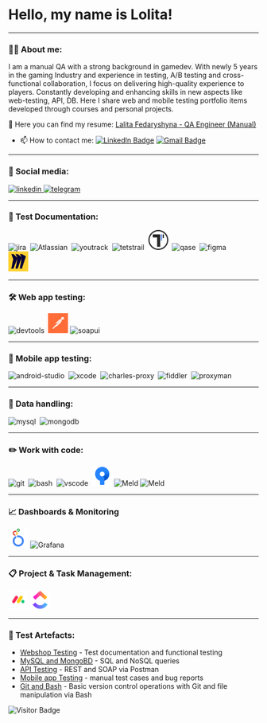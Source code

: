 # Hello, my name is Lolita!

---

### 👨‍💻 About me:

I am a manual QA with a strong background in gamedev. With newly 5 years in the gaming Industry and experience in testing, A/B testing and cross-functional collaboration, I focus on delivering high-quality experience to players. Constantly developing and enhancing skills in new aspects like web-testing, API, DB. Here I share web and mobile testing portfolio items developed through courses and personal projects.

📃 Here you can find my resume: [Lalita Fedaryshyna - QA Engineer (Manual)](https://drive.google.com/file/d/15cUMxzkvkBd83wt7GrVJ5oVrEx02pUsT/view?usp=sharing) 



- 📫 How to contact me: [![LinkedIn Badge](https://img.shields.io/badge/-lalitafedaryshyna-blue?style=flat&logo=LinkedIn&logoColor=white)](https://www.linkedin.com/in/lolita-fedorishina) [![Gmail Badge](https://img.shields.io/badge/-Gmail-red?style=flat&logo=Gmail&logoColor=white)](mailto:loli.fedorishina@gmail.com)

---

### 🤝 Social media:

  <div id="badges">
    <a href="https://www.linkedin.com/in/lolita-fedorishina" target="_blank">
      <img src="https://cdn-icons-png.flaticon.com/512/2504/2504799.png" width="40" height="40" alt="linkedin" />
    </a>
    <a href="https://t.me/felolli" target="_blank">
      <img src="https://cdn-icons-png.flaticon.com/512/2111/2111646.png" width="40" height="40" alt="telegram" />
    </a>
  </div>

---

### 📁 Test Documentation:

<div>
  <img src="https://cdn.jsdelivr.net/gh/devicons/devicon/icons/jira/jira-original.svg" title="jira" alt="jira" width="40" height="40"/>&nbsp
  <img src="https://cdn.worldvectorlogo.com/logos/atlassian-1.svg" title="Atlassian" alt="Atlassian" width="40" height="40"/>&nbsp;
  <img src="https://upload.wikimedia.org/wikipedia/commons/thumb/8/8d/YouTrack_Icon.svg/1024px-YouTrack_Icon.svg.png?20200803082248" title="youtrack" alt="youtrack" width="40" height="40"/>&nbsp
  <img src="https://codahosted.io/packs/21236/unversioned/assets/LOGO/ba1091c59bab89cd2fd0f289622731fe16113d7b00905abe64759c313a4b73b76c1b0426076ed76cb74752234c734131df46992d5b8b48fc13e264240e4f7119f736cfeb64df36ded54b5cbf6198b9cadedf18dd0cac5c7dbcd16e6336c29363cd1292ba" title="testrail" alt="tetstrail" width="40" height="40"/>&nbsp
  <img src="https://raw.githubusercontent.com/lfedorishina/assets/main/CT-wnrQ-_400x400.jpg" title="Testomat.io" alt="Testomat.io" width="40" height="40"/>&nbsp;
  <img src="https://luna1.co/eb0187.png" title="qase" alt="qase" width="40" height="40"/>&nbsp
  <img src="https://cdn.jsdelivr.net/gh/devicons/devicon/icons/figma/figma-original.svg" title="figma" alt="figma" width="40" height="40"/>&nbsp
</div>
  <img src="https://raw.githubusercontent.com/lfedorishina/assets/main/miro.png" title="Miro" alt="Miro" width="40" height="40"/>

---

### 🛠 Web app testing:

<div>
  <img src="https://d33wubrfki0l68.cloudfront.net/38b5c953a4667366685d55db55d057c86db1fc54/a0fdc/static/acae6b24d940347661ca901ea07f47c1/chrome-dev-logo-icon.png" title="devtools" alt="devtools" width="40" height="40"/>&nbsp
  <img src="https://raw.githubusercontent.com/lfedorishina/assets/main/postman.png" alt="Postman" width="40"/>
  <img src="https://static0.smartbear.co/smartbearbrand/media/images/home/soapui-icon.svg" title="soapui" alt="soapui" width="40" height="40"/>&nbsp
</div>

---

### 📱 Mobile app testing:

<div>
  <img src="https://cdn.jsdelivr.net/gh/devicons/devicon/icons/androidstudio/androidstudio-original.svg" title="android-studio" alt="android-studio" width="40" height="40"/>&nbsp
  <img src="https://cdn.jsdelivr.net/gh/devicons/devicon/icons/xcode/xcode-original.svg" title="xcode" alt="xcode" width="40" height="40"/>&nbsp
  <img src="https://cdn.icon-icons.com/icons2/3053/PNG/512/charles_proxy_macos_bigsur_icon_190302.png" title="charles-proxy" alt="charles-proxy" width="40" height="40"/>&nbsp
  <img src="https://www.megaleechers.com/storage/Fiddler-Everywhere-Icon.png" title="fiddler" alt="fiddler" width="40" height="40"/>&nbsp
  <img src="https://pbs.twimg.com/profile_images/1589614420766126080/slAIVDtr_400x400.jpg" title="proxyman" alt="proxyman" width="40" height="40"/>&nbsp
</div>

---

### 💾 Data handling:

<div>
  <img src="https://cdn.jsdelivr.net/gh/devicons/devicon/icons/mysql/mysql-original.svg" title="mysql" alt="mysql" width="40" height="40"/>&nbsp
  <img src="https://cdn.jsdelivr.net/gh/devicons/devicon/icons/mongodb/mongodb-original.svg" title="mongodb" alt="mongodb" width="40" height="40"/>&nbsp
</div>

---

### ✏️ Work with code:

<div>
  <img src="https://cdn.jsdelivr.net/gh/devicons/devicon/icons/git/git-original.svg" title="git" alt="git" width="40" height="40"/>&nbsp
  <img src="https://upload.wikimedia.org/wikipedia/commons/thumb/4/4b/Bash_Logo_Colored.svg/1024px-Bash_Logo_Colored.svg.png?20180723054350" title="bash" alt="bash" width="40" height="40"/>&nbsp
  <img src="https://cdn.jsdelivr.net/gh/devicons/devicon/icons/vscode/vscode-original.svg" title="vscode" alt="vscode" width="40" height="40"/>&nbsp
  <img src="https://raw.githubusercontent.com/lfedorishina/assets/main/sourcetree.png" alt="SourceTree" width="40"/>
  <img src="https://upload.wikimedia.org/wikipedia/commons/e/ea/Meld_Logo.svg" alt="Meld" width="40"/>
  <img src="https://img.icons8.com/?size=100&id=F4uMFPZgS0gt&format=png&color=000000" alt="Meld" width="40"/>
</div>


---

 ### 📈 Dashboards & Monitoring
 
<div>   
  <img src="https://raw.githubusercontent.com/lfedorishina/assets/main/google-looker.png" title="Looker" alt="Looker" width="40"/>
  <img src="https://upload.wikimedia.org/wikipedia/commons/3/3b/Grafana_icon.svg" title="Grafana" alt="Grafana" width="40"/>&nbsp;
<div>

---

### 📋 Project & Task Management:

<div>   
  <img src="https://raw.githubusercontent.com/lfedorishina/assets/refs/heads/main/monday.com.jpeg" title="Monday.com" alt="Monday.com" width="40" height="40"/>
<img src="https://raw.githubusercontent.com/lfedorishina/assets/refs/heads/main/clickup.png" title="ClickUp" alt="ClickUp" width="40" height="40"/>
<div>

---

### 🧪 Test Artefacts:

- [Webshop Testing](https://github.com/lfedorishina/web) - Test documentation and functional testing
- [MySQL and MongoBD](https://github.com/lfedorishina/database) - SQL and NoSQL queries
- [API Testing](https://github.com/lfedorishina/api/blob/main/README.md) - REST and SOAP via Postman
- [Mobile app Testing](https://github.com/lfedorishina/mobile/blob/main/README.md) - manual test cases and bug reports
- [Git and Bash](https://github.com/lfedorishina/git_bash/blob/main/README.md) - Basic version control operations with Git and file manipulation via Bash


<!-- ### 💻 Completed Courses:

| Курсы                                                           | Дата              |
| ----------------------------------------------------------------| :---------------: |
| https://rusau.net/qa-from-scratch/ Функциональное тестирование ПО                          | 04/2025 - 07/2025 |

--- -->

![Visitor Badge](https://visitor-badge.laobi.icu/badge?page_id=lfedorishina.lfedorishina)
